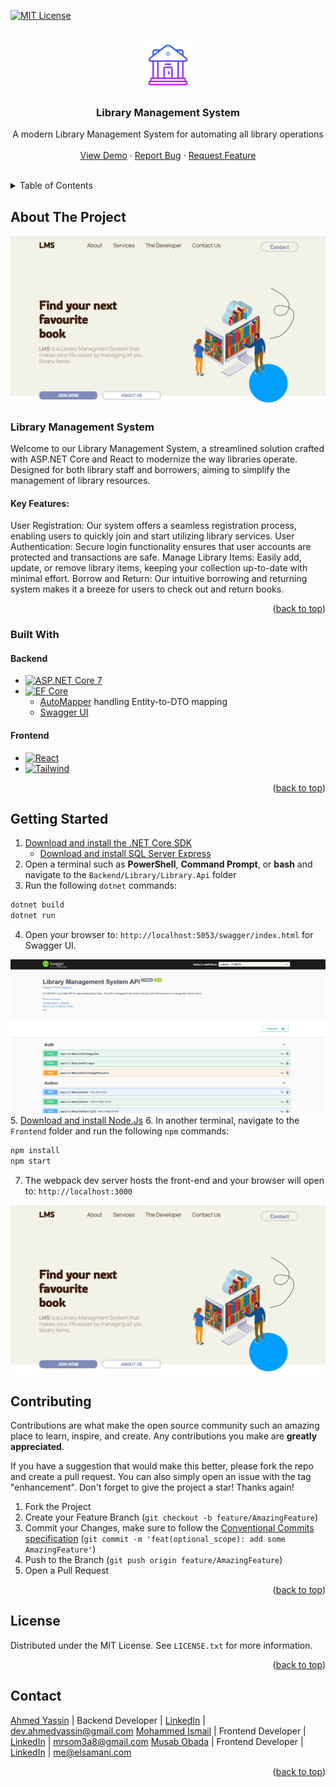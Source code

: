 
<a id="readme-top"></a>


<!-- PROJECT SHIELDS -->
[![MIT License][license-shield]][license-url]



<!-- PROJECT LOGO -->
<br />
<div align="center">
  <a href="https://github.com/CodeCollabHubA/Library-Management-System">
    <img src="images/Library.png" alt="Logo" width="80" height="80">
  </a>

  <h3 align="center">Library Management System</h3>

  <p align="center">
    A modern Library Management System for automating all library operations
    <br />
    <br />
    <a href="https://github.com/CodeCollabHubA/Library-Management-System">View Demo</a>
    ·
    <a href="https://github.com/CodeCollabHubA/Library-Management-System/issues/new?labels=bug&template=bug-report---.md">Report Bug</a>
    ·
    <a href="https://github.com/CodeCollabHubA/Library-Management-System/issues/new?labels=enhancement&template=feature-request---.md">Request Feature</a>
  </p>
    <br />
</div>



<!-- TABLE OF CONTENTS -->
<details>
  <summary>Table of Contents</summary>
  <ol>
    <li>
      <a href="#about-the-project">About The Project</a>
      <ul>
        <li><a href="#built-with">Built With</a></li>
      </ul>
    </li>
    <li>
      <a href="#getting-started">Getting Started</a>
    </li>
    <li><a href="#contributing">Contributing</a></li>
    <li><a href="#license">License</a></li>
    <li><a href="#contact">Contact</a></li>
  </ol>
</details>



<!-- ABOUT THE PROJECT -->
## About The Project

[![Product Name Screen Shot][product-screenshot]](https://example.com)
### Library Management System

Welcome to our Library Management System, a streamlined solution crafted with ASP.NET Core and React to modernize the way libraries operate. Designed for both library staff and borrowers, aiming to simplify the management of library resources.

#### Key Features:

User Registration: Our system offers a seamless registration process, enabling users to quickly join and start utilizing library services.
User Authentication: Secure login functionality ensures that user accounts are protected and transactions are safe.
Manage Library Items: Easily add, update, or remove library items, keeping your collection up-to-date with minimal effort.
Borrow and Return: Our intuitive borrowing and returning system makes it a breeze for users to check out and return books.

<p align="right">(<a href="#readme-top">back to top</a>)</p>



### Built With

#### Backend
* [![ASP.NET Core 7][.NET]][.NET-url]
* [![EF Core][EFCore]][EF-url]
  - [AutoMapper](https://github.com/AutoMapper/AutoMapper) handling Entity-to-DTO mapping
  - [Swagger UI](https://github.com/swagger-api/swagger-ui)

#### Frontend
* [![React][React.js]][React-url]
* [![Tailwind][Tailwind]][Tailwind-url]


<p align="right">(<a href="#readme-top">back to top</a>)</p>



<!-- GETTING STARTED -->
## Getting Started
1. [Download and install the .NET Core SDK](https://dotnet.microsoft.com/download)
    * [Download and install SQL Server Express](https://docs.microsoft.com/en-us/sql/database-engine/configure-windows/sql-server-express-localdb)
2. Open a terminal such as **PowerShell**, **Command Prompt**, or **bash** and navigate to the `Backend/Library/Library.Api` folder
3. Run the following `dotnet` commands:
```sh
dotnet build
dotnet run
```
4. Open your browser to: `http://localhost:5053/swagger/index.html` for Swagger UI.

![Swagger UI](images/swagger.png)
5. [Download and install Node.Js](https://nodejs.org/en/download)
6. In another terminal, navigate to the `Frontend` folder and run the following `npm` commands:
```sh
npm install
npm start
```
7. The webpack dev server hosts the front-end and your browser will open to: `http://localhost:3000`

![Frontend](images/screenshot.png)

<!-- CONTRIBUTING -->
## Contributing

Contributions are what make the open source community such an amazing place to learn, inspire, and create. Any contributions you make are **greatly appreciated**.

If you have a suggestion that would make this better, please fork the repo and create a pull request. You can also simply open an issue with the tag "enhancement".
Don't forget to give the project a star! Thanks again!

1. Fork the Project
2. Create your Feature Branch (`git checkout -b feature/AmazingFeature`)
3. Commit your Changes, make sure to follow the [Conventional Commits specification](https://www.conventionalcommits.org/en/v1.0.0/) (`git commit -m 'feat(optional_scope): add some AmazingFeature'`)
4. Push to the Branch (`git push origin feature/AmazingFeature`)
5. Open a Pull Request

<p align="right">(<a href="#readme-top">back to top</a>)</p>



<!-- LICENSE -->
## License

Distributed under the MIT License. See `LICENSE.txt` for more information.

<p align="right">(<a href="#readme-top">back to top</a>)</p>



<!-- CONTACT -->
## Contact

[Ahmed Yassin](https://github.com/AhmedYassinH) | Backend Developer | [LinkedIn](https://www.linkedin.com/in/ahmed-yassinh/) | dev.ahmedyassin@gmail.com
[Mohammed Ismail](https://github.com/AhmedYassinH) | Frontend Developer | [LinkedIn](https://www.linkedin.com/in/mohammed-ismail-som3a/) | mrsom3a8@gmail.com
[Musab Obada](https://github.com/musabsamani) | Frontend Developer | [LinkedIn](https://linkedin.com/in/musabsamani) | me@elsamani.com



<p align="right">(<a href="#readme-top">back to top</a>)</p>



<!-- MARKDOWN LINKS & IMAGES -->
<!-- https://www.markdownguide.org/basic-syntax/#reference-style-links -->
[license-shield]: https://img.shields.io/github/license/othneildrew/Best-README-Template.svg?style=for-the-badge
[license-url]: https://github.com/CodeCollabHubA/Library-Management-System/blob/main/LICENSE

[product-screenshot]: images/screenshot.png
[React.js]: https://img.shields.io/badge/React-20232A?style=for-the-badge&logo=react&logoColor=61DAFB
[React-url]: https://reactjs.org/
[.NET]: https://img.shields.io/badge/ASP.NET%20Core%207-512BD4?style=for-the-badge&logo=.NET&logoColor=white
[.NET-url]: https://dotnet.microsoft.com/en-us/apps/aspnet/
[Tailwind]: https://img.shields.io/badge/Tailwind-38BDF8?style=for-the-badge&logo=tailwindcss&logoColor=white
[Tailwind-url]: https://tailwindui.com/
[EFCore]: https://img.shields.io/badge/EF%20Core%20-DC39AF?style=for-the-badge&logo=.NET&logoColor=white
[EF-url]: https://learn.microsoft.com/en-us/ef/core/

